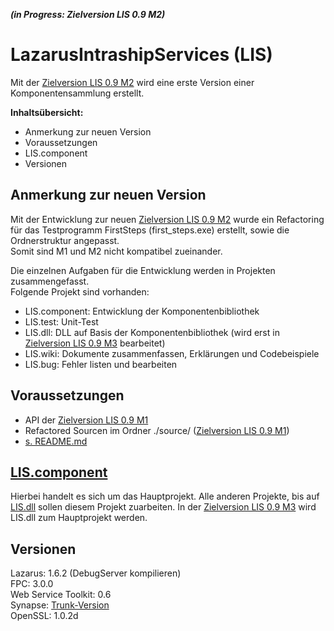***(in Progress: Zielversion LIS 0.9 M2)***

LazarusIntrashipServices (LIS)
=============================

Mit der [Zielversion LIS 0.9 M2](https://github.com/AlfredGerke/LazarusIntrashipServices/milestone/2 "https://github.com/AlfredGerke/LazarusIntrashipServices/milestone/2") wird eine erste Version einer Komponentensammlung erstellt. 

**Inhaltsübersicht:**

- Anmerkung zur neuen Version
- Voraussetzungen
- LIS.component
- Versionen

Anmerkung zur neuen Version
---------------------------

Mit der Entwicklung zur neuen [Zielversion LIS 0.9 M2](https://github.com/AlfredGerke/LazarusIntrashipServices/milestone/2 "https://github.com/AlfredGerke/LazarusIntrashipServices/milestone/2") wurde ein Refactoring für das Testprogramm FirstSteps (first_steps.exe) erstellt, sowie die Ordnerstruktur angepasst.    
Somit sind M1 und M2 nicht kompatibel zueinander.    

Die einzelnen Aufgaben für die Entwicklung werden in Projekten zusammengefasst.    
Folgende Projekt sind vorhanden:    
* LIS.component: Entwicklung der Komponentenbibliothek
* LIS.test: Unit-Test
* LIS.dll: DLL auf Basis der Komponentenbibliothek (wird erst in [Zielversion LIS 0.9 M3](https://github.com/AlfredGerke/LazarusIntrashipServices/milestone/3 "https://github.com/AlfredGerke/LazarusIntrashipServices/milestone/3") bearbeitet)
* LIS.wiki: Dokumente zusammenfassen, Erklärungen und Codebeispiele
* LIS.bug: Fehler listen und bearbeiten


Voraussetzungen
---------------

* API der [Zielversion LIS 0.9 M1](https://github.com/AlfredGerke/LazarusIntrashipServices/milestone/1 "https://github.com/AlfredGerke/LazarusIntrashipServices/milestone/1")
* Refactored Sourcen im Ordner ./source/ ([Zielversion LIS 0.9 M1](https://github.com/AlfredGerke/LazarusIntrashipServices/milestone/1 "https://github.com/AlfredGerke/LazarusIntrashipServices/milestone/1"))
* [s. README.md](https://github.com/AlfredGerke/LazarusIntrashipServices/blob/master/first_steps/README.md "https://github.com/AlfredGerke/LazarusIntrashipServices/blob/master/first_steps/README.md") 


[LIS.component](https://github.com/AlfredGerke/LazarusIntrashipServices/projects/1 "https://github.com/AlfredGerke/LazarusIntrashipServices/projects/1")
-------------

Hierbei handelt es sich um das Hauptprojekt. Alle anderen Projekte, bis auf [LIS.dll](https://github.com/AlfredGerke/LazarusIntrashipServices/projects/2 "https://github.com/AlfredGerke/LazarusIntrashipServices/projects/2") sollen diesem Projekt zuarbeiten.
In der [Zielversion LIS 0.9 M3](https://github.com/AlfredGerke/LazarusIntrashipServices/milestone/3 "https://github.com/AlfredGerke/LazarusIntrashipServices/milestone/3") wird LIS.dll zum Hauptprojekt werden.


Versionen
---------
      
Lazarus: 1.6.2 (DebugServer kompilieren)      
FPC: 3.0.0     
Web Service Toolkit: 0.6   
Synapse: [Trunk-Version](https://svn.code.sf.net/p/synalist/code/trunk "https://svn.code.sf.net/p/synalist/code/trunk")   
OpenSSL: 1.0.2d        

